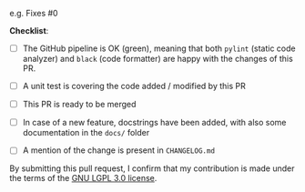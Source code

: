 <!--
Thanks for your interest in the project. Bugs filed and PRs submitted are appreciated!

Some guidelines are provided like this, in HTML comments, to expedite the code review before merging your contribution.

First, please make sure that you have read the documentation page on fpdf2 development:
https://pyfpdf.github.io/fpdf2/Development.html

If you're new to contributing to open source projects,
you might find this free video course helpful: http://kcd.im/pull-request
-->

<!-- What changes are being made? (What feature/bug is being fixed here?) -->

e.g. Fixes #0 <!-- This will automatically close issue #0 once the PR is merged: https://help.github.com/en/articles/closing-issues-using-keywords -->

<!-- Have you done all of these things?  -->
**Checklist**:

<!-- To check an item, place an "x" in the box like so: "- [x] Item description"
     Add "N/A" to the end of each line that's irrelevant to your changes -->

- [ ] The GitHub pipeline is OK (green), <!-- The maintainers will trigger it if this is your 1st contribution -->
      meaning that both `pylint` (static code analyzer) and `black` (code formatter) are happy with the changes of this PR.

- [ ] A unit test is covering the code added / modified by this PR

- [ ] This PR is ready to be merged <!-- In your opinion, can this be merged as soon as it's reviewed? Else, this can be turned into a Draft PR -->

- [ ] In case of a new feature, docstrings have been added, with also some documentation in the `docs/` folder

- [ ] A mention of the change is present in `CHANGELOG.md`

<!-- Feel free to add additional comments, and to ask questions if some of those guidelines are unclear to you! -->

<!--
Once a PR is merged, maintainers will add your name to the contributors table in README.md.
If they forget, or you do not wish this to happen, please mention it.
-->

By submitting this pull request, I confirm that my contribution is made under the terms of the [GNU LGPL 3.0 license](https://github.com/py-pdf/fpdf2/blob/master/LICENSE).
